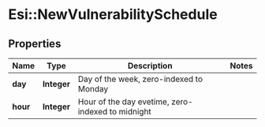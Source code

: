 # Esi::NewVulnerabilitySchedule

## Properties
Name | Type | Description | Notes
------------ | ------------- | ------------- | -------------
**day** | **Integer** | Day of the week, zero-indexed to Monday | 
**hour** | **Integer** | Hour of the day evetime, zero-indexed to midnight | 



